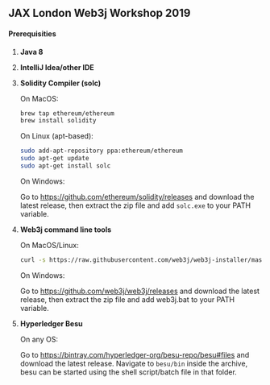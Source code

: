 ## JAX London Web3j Workshop 2019

#### Prerequisities

1. **Java 8**

2. **IntelliJ Idea/other IDE**

3. **Solidity Compiler (solc)**

   On MacOS:

   ```bash
   brew tap ethereum/ethereum
   brew install solidity
   ```

   On Linux (apt-based):

   ```bash
   sudo add-apt-repository ppa:ethereum/ethereum
   sudo apt-get update
   sudo apt-get install solc
   ```

   On Windows:

   Go to https://github.com/ethereum/solidity/releases and download the latest release, then extract the zip file and add  `solc.exe` to your PATH variable.

   

4. **Web3j command line tools**

   On MacOS/Linux:

   ```bash
   curl -s https://raw.githubusercontent.com/web3j/web3j-installer/master/web3j.sh | bash
   ```

   On Windows:

   Go to https://github.com/web3j/web3j/releases and download the latest release, then extract the zip file and add web3j.bat to your PATH variable.

5. **Hyperledger Besu**

   On any OS:

   Go to https://bintray.com/hyperledger-org/besu-repo/besu#files and download the latest release. Navigate to `besu/bin` inside the archive, besu can be started using the shell script/batch file in that folder.